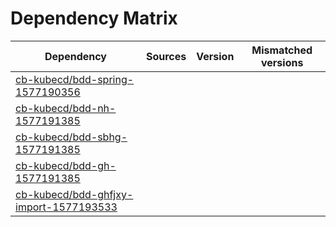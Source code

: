 # Dependency Matrix

Dependency | Sources | Version | Mismatched versions
---------- | ------- | ------- | -------------------
[cb-kubecd/bdd-spring-1577190356](https://github.com/cb-kubecd/bdd-spring-1577190356.git) |  | []() | 
[cb-kubecd/bdd-nh-1577191385](https://github.com/cb-kubecd/bdd-nh-1577191385.git) |  | []() | 
[cb-kubecd/bdd-sbhg-1577191385](https://github.com/cb-kubecd/bdd-sbhg-1577191385.git) |  | []() | 
[cb-kubecd/bdd-gh-1577191385](https://github.com/cb-kubecd/bdd-gh-1577191385.git) |  | []() | 
[cb-kubecd/bdd-ghfjxy-import-1577193533](https://github.com/cb-kubecd/bdd-ghfjxy-import-1577193533.git) |  | []() | 
